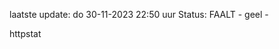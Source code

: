 laatste update: 
do 30-11-2023 22:50   uur 
Status: FAALT - geel - 
<div class="service Y">httpstat</div>